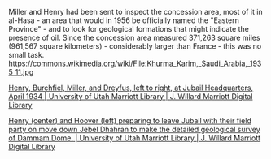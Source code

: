 Miller and Henry had been sent to inspect the concession area, most of it in al-Hasa - an area that would in 1956 be officially named the "Eastern Province" - and to look for geological formations that might indicate the presence of oil. Since the concession area measured 371,263 square miles (961,567 square kilometers) - considerably larger than France - this was no small task. https://commons.wikimedia.org/wiki/File:Khurma_Karim,_Saudi_Arabia,_1935_11.jpg 

[Henry, Burchfiel, Miller, and Dreyfus, left to right, at Jubail Headquarters, April 1934 | University of Utah Marriott Library | J. Willard Marriott Digital Library](https://collections.lib.utah.edu/ark:/87278/s6f494v6)




[Henry (center) and Hoover (left) preparing to leave Jubail with their field party on move down Jebel Dhahran to make the detailed geological survey of Dammam Dome. | University of Utah Marriott Library | J. Willard Marriott Digital Library](https://collections.lib.utah.edu/details?id=994544&q=Henry%2C+Schuyler+B.)


